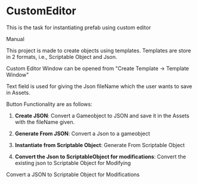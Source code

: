 # CustomEditor
This is the task for instantiating prefab using custom editor 



Manual

This project is made to create objects using templates. Templates are store in 2 formats, i.e., Scriptable Object and Json.

Custom Editor Window can be opened from "Create Template -> Template Window"

Text field is used for giving the Json fileName which the user wants to save in Assets.


Button Functionality are as follows:

1. **Create JSON**: Convert a Gameobject to JSON and save it in the Assets with the fileName given.

2. **Generate From JSON**: Convert a Json to a gameobject

3. **Instantiate from Scriptable Object**: Generate From Scriptable Object

4. **Convert the Json to ScriptableObject for modifications**: Convert the existing json to Scriptable Object for Modifying





Convert a JSON to Scriptable Object for Modifications

